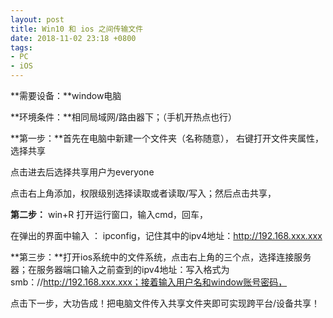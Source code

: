 ```yaml
---
layout: post
title: Win10 和 ios 之间传输文件
date: 2018-11-02 23:18 +0800
tags:
- PC
- iOS
---
```


<!-- Global site tag (gtag.js) - Google Analytics -->
  <script async src="https://www.googletagmanager.com/gtag/js?id=G-TG0XJZG53F"></script>
  <script>
    window.dataLayer = window.dataLayer || [];
    function gtag(){dataLayer.push(arguments);}
    gtag('js', new Date());

    gtag('config', 'G-TG0XJZG53F');
  </script>

**需要设备：**window电脑

**环境条件：**相同局域网/路由器下；（手机开热点也行）

**第一步：**首先在电脑中新建一个文件夹（名称随意）， 右键打开文件夹属性，选择共享





点击进去后选择共享用户为everyone


点击右上角添加，权限级别选择读取或者读取/写入；然后点击共享，


**第二步：** win+R 打开运行窗口，输入cmd，回车，


在弹出的界面中输入 ： ipconfig，记住其中的ipv4地址：http://192.168.xxx.xxx

**第三步：**打开ios系统中的文件系统，点击右上角的三个点，选择连接服务器；在服务器端口输入之前查到的ipv4地址：写入格式为smb：//http://192.168.xxx.xxx；接着输入用户名和window账号密码，


点击下一步，大功告成！把电脑文件传入共享文件夹即可实现跨平台/设备共享！
